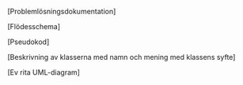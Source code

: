 [Problemlösningsdokumentation]

[Flödesschema]

[Pseudokod]

[Beskrivning av klasserna med namn och mening med klassens syfte]

[Ev rita UML-diagram]